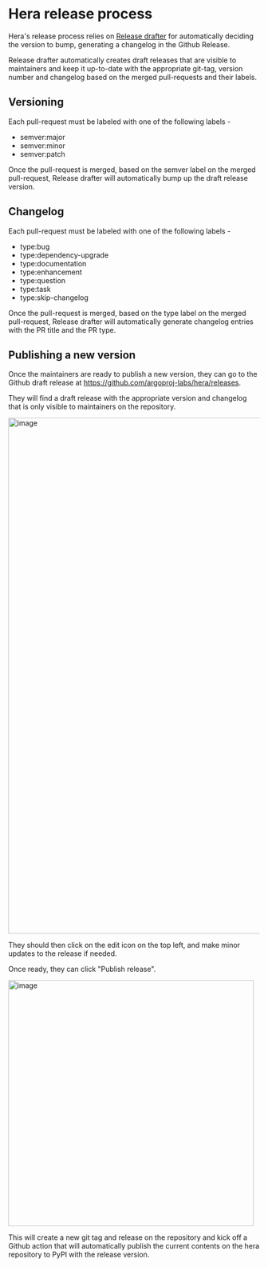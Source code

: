 # Hera release process

Hera's release process relies on [Release drafter](https://github.com/release-drafter/release-drafter) for automatically deciding the version to bump, generating a changelog in the Github Release.

Release drafter automatically creates draft releases that are visible to maintainers and keep it up-to-date with the appropriate git-tag, version number and changelog based on the merged pull-requests and their labels.

## Versioning

Each pull-request must be labeled with one of the following labels -

- semver:major
- semver:minor
- semver:patch

Once the pull-request is merged, based on the semver label on the merged pull-request, Release drafter will automatically bump up the draft release version.

## Changelog

Each pull-request must be labeled with one of the following labels -

- type:bug
- type:dependency-upgrade
- type:documentation
- type:enhancement
- type:question
- type:task
- type:skip-changelog

Once the pull-request is merged, based on the type label on the merged pull-request, Release drafter will automatically generate changelog entries with the PR title and the PR type.

## Publishing a new version

Once the maintainers are ready to publish a new version, they can go to the Github draft release at https://github.com/argoproj-labs/hera/releases.

They will find a draft release with the appropriate version and changelog that is only visible to maintainers on the repository.

<img width="1032" alt="image" src="https://user-images.githubusercontent.com/16130816/206037787-a72d4356-df29-4a41-969b-b96e42942fca.png">

They should then click on the edit icon on the top left, and make minor updates to the release if needed.

Once ready, they can click "Publish release".

<img width="492" alt="image" src="https://user-images.githubusercontent.com/16130816/206037939-72fde009-b5e1-41ed-8f6a-8da7557ca08a.png">

This will create a new git tag and release on the repository and kick off a Github action that will automatically publish the current contents on the hera repository to PyPI with the release version.
